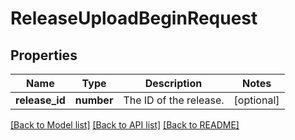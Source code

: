 # ReleaseUploadBeginRequest

## Properties
Name | Type | Description | Notes
------------ | ------------- | ------------- | -------------
**release_id** | **number** | The ID of the release. | [optional] 

[[Back to Model list]](../README.md#documentation-for-models) [[Back to API list]](../README.md#documentation-for-api-endpoints) [[Back to README]](../README.md)

